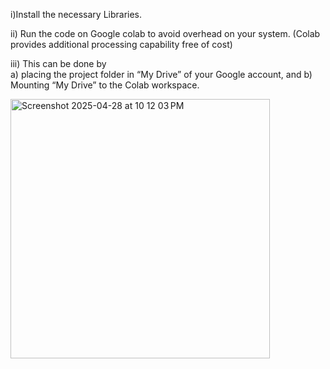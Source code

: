i)Install the necessary Libraries. 

ii) Run the code on Google colab to avoid overhead on your system. (Colab provides additional processing capability free of cost)

iii) This can be done by
                                          
                                                                          a) placing the project folder in “My Drive” of your Google account, and
                                                                          b) Mounting “My Drive” to the Colab workspace.

<img width="415" alt="Screenshot 2025-04-28 at 10 12 03 PM" src="https://github.com/user-attachments/assets/6aad9093-2fcd-49b4-95a4-96fa58ae65d8" />
